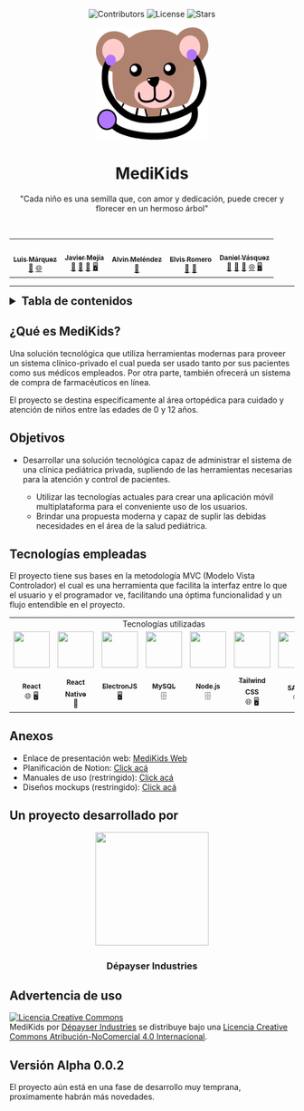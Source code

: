 <span align="center">

![Contributors][contributors-shield] ![License][license-shield] ![Stars][stars]

</span>

<!-- Header -->
<p align="center">
	<!-- <a href="#"><img src="" width="150px"  height="200px"></a> -->
    <img src="./global-assets/logos/MediKids_Colored-Isotype.png" height="200px" width="200px">
	<h1 align="center"> MediKids  </h1>
	<p align="center"> "Cada niño es una semilla que, con amor y dedicación, puede crecer y florecer en un hermoso árbol" </p>
</p>

<br />

<table align="center">
  <tr>
    <td align="center">
        <a href="https://github.com/Akilelk23">
            <img src="https://avatars.githubusercontent.com/Akilelk23" width="100px;" alt=""/>
            <br />
            <sub><b>Luis Márquez</b></sub>
        </a>
        <br />
	    <a href="https://github.com/Javithor360/MediKids/commits?author=Akilelk23" title="Front-End">🎨</a>
        <a href="https://github.com/Javithor360/MediKids/commits?author=Akilelk23" title="Web Development">🌐</a>
    </td>
    <td align="center">
        <a href="https://github.com/Javithor360">
            <img src="https://avatars.githubusercontent.com/Javithor360" width="100px;" alt=""/>
            <br />
            <sub><b>Javier Mejía</b></sub>
        </a>
        <br />
        <a href="https://github.com/Javithor360/MediKids/commits?author=Javithor360" title="Documentación">📖</a>
        <a href="https://github.com/Javithor360/MediKids/commits?author=Javithor360" title="Fron-End">🎨</a>
	    <a href="https://github.com/Javithor360/MediKids/commits?author=Javithor360" title="Back-End">🔧</a>
	    <a href="https://github.com/Javithor360/MediKids/commits?author=Javithor360" title="Desktop Development">🖥️</a>
    </td>
    <td align="center">
        <a href="https://github.com/RealAlvinJS">
            <img src="https://avatars.githubusercontent.com/RealAlvinJS" width="100px;" alt=""/>
            <br />
            <sub><b>Alvin Meléndez</b></sub>
        </a>
        <br />
	    <a href="https://github.com/Javithor360/MediKids/commits?author=RealAlvinJS" title="Back-End">🔧</a>
    </td>
    <td align="center">
        <a href="https://github.com/ElvisJua">
            <img src="https://avatars.githubusercontent.com/ElvisJua" width="100px;" alt=""/>
            <br />
            <sub><b>Elvis Romero</b></sub>
        </a>
        <br />
        <a href="https://github.com/Javithor360/MediKids/commits?author=ElvisWRJ" title="Front-End">🎨</a>
        <a href="https://github.com/Javithor360/MediKids/commits?author=ElvisWRJ" title="Mobile Development">📱</a>
    </td>
    <td align="center">
        <a href="https://github.com/DanielVasquezV">
            <img src="https://avatars.githubusercontent.com/DanielVasquezV" width="100px;" alt=""/>
            <br />
            <sub><b>Daniel Vásquez</b></sub>
        </a>
        <br />
        <a href="https://github.com/Javithor360/MediKids/commits?author=DanielVasquezV" title="Documentación">📖</a>
        <a href="https://github.com/Javithor360/MediKids/commits?author=DanielVasquezV" title="Front-End">🎨</a>
        <a href="https://github.com/Javithor360/MediKids/commits?author=DanielVasquezV" title="Back-End">🔧</a>
        <a href="https://github.com/Javithor360/MediKids/commits?author=DanielVasquezV" title="Web Development">🌐</a>
        <a href="https://github.com/Javithor360/MediKids/commits?author=DanielVasquezV" title="Desktop Development">🖥️</a>
    </td>
  </tr>
</table>
<hr />

<!-- Index -->
<details>
    <summary style="font-size: 20px; font-weight: bold;">Tabla de contenidos</summary>
        <br/>
        <ol style="margin-left: -1%; list-style-position: inside;">
            <li><a href="#¿qué-es-medikids">¿Qué es MediKids?</a></li>
            <li><a href="#objetivos">Objetivos</a></li>
            <li><a href="#tecnologías-empleadas">Tecnologías empleadas</a></li>
            <li>
                <a href="#anexos">Anexos</a>
                <ul>
                    <li>Manual de usuario</li>
                    <li>Manual técnico</li>
                    <li>Planificación de Notion</li>
                    <li>Diseños mockups</li>
                    <li>Enlace de presentación web</li>
                </ul>
            </li>
            <li><a href="#un-proyecto-desarrollado-por">Créditos</a></li>
            <li><a href="#advertencia-de-uso">Licencia</a></li>
        </ol>
</details>

<!-- Información -->

## ¿Qué es MediKids?

Una solución tecnológica que utiliza herramientas modernas para proveer un sistema clínico-privado el cual pueda ser usado tanto por sus pacientes como sus médicos empleados. Por otra parte, también ofrecerá un sistema de compra de farmacéuticos en línea.

El proyecto se destina especificamente al área ortopédica para cuidado y atención de niños entre las edades de 0 y 12 años.

## Objetivos

<ul>
    <li>
        <p>Desarrollar una solución tecnológica capaz de administrar el sistema de una clínica pediátrica privada, supliendo de las herramientas necesarias para la atención y control de pacientes.</p>
            <ul>
                <li>Utilizar las tecnologías actuales para crear una aplicación móvil multiplataforma para el conveniente uso de los usuarios.</li>
                <li>Brindar una propuesta moderna y capaz de suplir las debidas necesidades en el área de la salud pediátrica.</li>
            </ul>
    </li>
</ul>

## Tecnologías empleadas

El proyecto tiene sus bases en la metodología MVC (Modelo Vista Controlador) el cual es una herramienta que facilita la interfaz entre lo que el usuario y el programador ve, facilitando una óptima funcionalidad y un flujo entendible en el proyecto.

<center>
    <table>
        <tr>
            <td align="center" colspan="7">
                Tecnologías utilizadas
            </td>
        </tr>
        <tr align="center">
            <td>
                <a href="https://react.dev/">
                    <img src="https://www.vectorlogo.zone/logos/reactjs/reactjs-icon.svg" height="64px" width="64px">
                </a>
            </td>
            <td>
                <a href="https://reactnative.dev/">
                    <img src="https://raw.githubusercontent.com/kristerkari/react-native-svg-transformer/HEAD/images/react-native-logo.png" height="64px" width="64px">
                </a>
            </td>
            <td>
                <a href="https://www.electronjs.org/">
                    <img src="https://upload.wikimedia.org/wikipedia/commons/9/91/Electron_Software_Framework_Logo.svg" height="64px" width="64px">
                </a>
            </td>
            <td>
                <a href="https://www.mysql.com/">
                    <img src="https://www.vectorlogo.zone/logos/mysql/mysql-official.svg" height="64px" width="64px">
                </a>
            </td>
            <td>
                <a href="https://nodejs.org/en">
                    <img src="https://seeklogo.com/images/N/nodejs-logo-FBE122E377-seeklogo.com.png" height="64px" width="64px">
                </a>
            </td>
            <td>
                <a href="https://tailwindcss.com/">
                    <img src="https://www.vectorlogo.zone/logos/tailwindcss/tailwindcss-icon.svg" height="64px" width="64px">
                </a>
            </td>
            <td>
                <a href="https://sass-lang.com/">
                    <img src="https://cdn.worldvectorlogo.com/logos/sass-1.svg" height="64px" width="64px">
                </a>
            </td>
        </tr>
        <tr align="center">
            <td>
                <a href="https://react.dev/">
                    <sub><b>React</b></sub>
                    <br />
                    <a title="Web Development">🌐</a>
                    <a title="Desktop Development">🖥️</a>
                </a>
            </td>
            <td>
                <a href="https://reactnative.dev/">
                    <sub><b>React Native</b></sub>
                    <br />
                    <a title="Mobile Development">📱</a>
                </a>
            </td>
            <td>
                <a href="https://www.electronjs.org/">
                    <sub><b>ElectronJS</b></sub>
                    <br />
                    <a title="Desktop Development">🖥️</a>
                </a>
            </td>
            <td>
                <a href="https://www.mysql.com/">
                    <sub><b>MySQL</b></sub>
                    <br />
                    <a title="Back-End Service">🗄️</a>
                </a>
            </td>
            <td>
                <a href="https://nodejs.org/en">
                    <sub><b>Node.js</b></sub>
                    <br />
                    <a title="Back-End Service">🗄️</a>
                </a>
            </td>
            <td>
                <a href="https://tailwindcss.com/">
                    <sub><b>Tailwind CSS</b></sub>
                    <br />
                    <a title="Web Development">🌐</a>
                    <a title="Desktop Development">🖥️</a>
                </a>
            </td>
            <td>
                <a href="https://sass-lang.com/">
                    <sub><b>SASS</b></sub>
                    <br />
                    <a title="Web Development">🌐</a>
                </a>
            </td>
        </tr>
    </table>
</center>

## Anexos

- Enlace de presentación web: <a href="https://danielvasquezv.github.io/medikidsweb/">MediKids Web</a>
- Planificación de Notion: <a href="https://javithor.notion.site/D-payser-Industries-1c803ba385ba4bf8b8c77b85f7523605">Click acá</a>
- Manuales de uso (restringido): <a href="https://drive.google.com/drive/folders/1IGOjdfgF3-qHLccEUNSzj14bgpGJemJK?usp=sharing">Click acá</a>
- Diseños mockups (restringido): <a href="https://drive.google.com/drive/folders/1VRgO8AfRVLmEnvvGLOdTagFpK_DX1rj7?usp=sharing">Click acá</a>

## Un proyecto desarrollado por

<p align="center">
	<a href="#"><img src="./global-assets/logos/Dépayser-Ind_Simplified-Logo-PNG-BG_White.png" width="200px"  height="200px"></a>
	<h3 align="center"> Dépayser Industries </h3>
</p>

## Advertencia de uso

<a rel="license" href="http://creativecommons.org/licenses/by-nc/4.0/"><img alt="Licencia Creative Commons" style="border-width:0" src="https://i.creativecommons.org/l/by-nc/4.0/88x31.png" /></a><br /><span xmlns:dct="http://purl.org/dc/terms/" href="http://purl.org/dc/dcmitype/Dataset" property="dct:title" rel="dct:type">MediKids</span> por <a xmlns:cc="http://creativecommons.org/ns#" href="https://github.com/Javithor360/MediKids" property="cc:attributionName" rel="cc:attributionURL">Dépayser Industries</a> se distribuye bajo una <a rel="license" href="http://creativecommons.org/licenses/by-nc/4.0/">Licencia Creative Commons Atribución-NoComercial 4.0 Internacional</a>.

## Versión Alpha 0.0.2

El proyecto aún está en una fase de desarrollo muy temprana, proximamente habrán más novedades.

<!-- Declaraciones -->

[contributors-shield]: https://img.shields.io/github/contributors/Javithor360/MediKids.svg?style=for-the-badge
[license-shield]: https://img.shields.io/github/license/Javithor360/MediKids.svg?style=for-the-badge
[stars]: https://img.shields.io/github/stars/Javithor360/MediKids?color=yellow&style=for-the-badge
